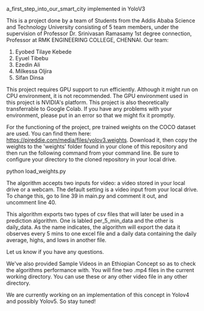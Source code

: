 a_first_step_into_our_smart_city implemented in YoloV3

This is a project done by a team of Students from the Addis Ababa Science and Technology University consisting of 5 team members, under the supervision of Professor Dr. Srinivasan Ramasamy  1st degree connection, Professor at RMK ENGINEERING COLLEGE, CHENNAI. Our team:

1) Eyobed Tilaye Kebede
2) Eyuel Tibebu
3) Ezedin Ali
4) Milkessa Oljira
5) Sifan Dinsa


This project requires GPU support to run efficiently. Although it might run on CPU environment, it is not recommended.
The GPU environment used in this project is NVIDIA's platform. This project is also theoretically transferrable to Google Colab. If you have any problems with your environment, please put in an error so that we might fix it promptly.


For the functioning of the project, pre trained weights on the COCO dataset are used. You can find them here: https://pjreddie.com/media/files/yolov3.weights. Download it, then copy the weights to the 'weights' folder found in your clone of this repository and then run the following command from your command line. Be sure to configure your directory to the cloned repository in your local drive.

python load_weights.py



The algorithm accepts two inputs for video: a video stored in your local drive or a webcam. The default setting is a video input from your local drive. To change this, go to line 39 in main.py and comment it out, and uncomment line 40.



This algorithm exports two types of csv files that will later be used in a  prediction algorithm. One is labled per_5_min_data and the other is daily_data. As the name indicates, the algorithm will export the data it observes every 5 mins to one excel file and a daily data containing the daily average, highs, and lows in another file.

Let us know if you have any questions.

We've also provided Sample Videos in an Ethiopian Concept so as to check the algorithms performance with. You will fine two .mp4 files in the current working directory. You can use these or any other video file in any other directory.

We are currently working on an implementation of this concept in Yolov4 and possibly Yolov5. So stay tuned!

 
